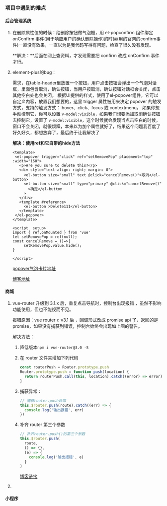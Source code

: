 ### 项目中遇到的难点

#### 后台管理系统

1. 在删除属性值的时候：给删除按钮做气泡框，用 el-popconfirm 组件绑定 onConfirm 事件(用于响应用户的确认删除操作)的时候(用的官网的confirm事件)一直没有效果，一直以为是我代码写得有问题，检查了很久没有发现。

   **解决：**后面在网上查资料，才发现需要把 confirm 改成 onConfirm 事件才行。

2. element-plus的bug：

   需求，在table-header里放置一个按钮，用户点击按钮会弹出一个气泡对话框，里面包含取消，确认按钮，当用户按取消，确认按钮对话框会关闭，点击其他空白处也会关闭。
    根据UI提供的样式，使用了el-popover组件，它可以自定义内容，放置我们想要的，这里 trigger 属性被用来决定 popover 的触发方式，支持的触发方式： hover、click、focus 或 contextmenu。 如果你想手动控制它，你可以设置 `v-model:visible`，如果我们想要添加取消确认按钮去控制它，设置了 `v-model:visible`，这个时候就会发现当点击空白的时候，窗口不会关闭，就很烦躁，本来以为加个属性就好了，结果这个问题我百度了好久好久，都想放弃了，最后终于让我解决了

   **解决：使用ref和它自带的hide方法**

   ```vue
   <template>
    <el-popover trigger="click" ref="setRemovePop" placement="top" :width="160">
      <p>Are you sure to delete this?</p>
      <div style="text-align: right; margin: 0">
        <el-button size="small" text @click="cancelRemove()">取消</el-button>
        <el-button size="small" type="primary" @click="cancelRemove()"
          >确定</el-button
        >
      </div>
      <template #reference>
        <el-button >Delete111</el-button>
      </template>
    </el-popover>
   </template>
   
   <script  setup>
   import { ref,onMounted } from 'vue'
   let setRemovePop = ref(null);
   const cancelRemove = ()=>{
        setRemovePop.value.hide();
   }
   
   </script>
   ```

   

   [popover气泡卡片地址](https://element-plus.gitee.io/zh-CN/component/popover.html#%E5%B5%8C%E5%A5%97%E6%93%8D%E4%BD%9C)

   [博客地址](http://events.jianshu.io/p/3e8e94cff924)

#### 商城

1. vue-router 升级到 3.1.x 后，重复点击导航时，控制台出现报错 ，虽然不影响功能使用，但也不能视而不见。

   报错原因：vue router ≥ v3.1 后 ，回调形式改成 promise api 了，返回的是 promise，如果没有捕获到错误，控制台始终会出现如上图的警告。

   解决方法：

   1. 降低版本`npm i vue-router@3.0 -S`

   2. 在 router 文件夹增加下列代码

      ```js
      const routerPush = Router.prototype.push
      Router.prototype.push = function push(location) {
        return routerPush.call(this, location).catch((error) => error)
      }
      ```

      

   3. 捕获异常：

      ```js
      // 捕获router.push异常
      this.$router.push(route).catch((err) => {
        console.log('输出报错', err)
      })
      ```

      

   4. 补齐 router 第三个参数

      ```js
      // 补齐router.push()的第三个参数
      this.$router.push(
        route,
        () => {},
        (e) => {
          console.log('输出报错', e)
        }
      )
      ```

      [博客链接](https://juejin.cn/post/6878216531730235399)

2. 

#### 小程序

